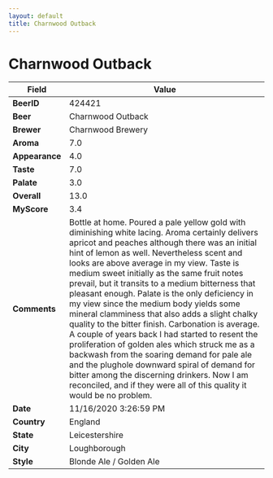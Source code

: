 ```yaml
---
layout: default
title: Charnwood Outback
---
```


# Charnwood Outback

| Field         | Value     |
|---------------|-----------|
| **BeerID** | 424421 |
| **Beer** | Charnwood Outback |
| **Brewer** | Charnwood Brewery |
| **Aroma** | 7.0 |
| **Appearance** | 4.0 |
| **Taste** | 7.0 |
| **Palate** | 3.0 |
| **Overall** | 13.0 |
| **MyScore** | 3.4 |
| **Comments** | Bottle at home. Poured a pale yellow gold with diminishing white lacing. Aroma certainly delivers apricot and peaches although there was an initial hint of lemon as well. Nevertheless scent and looks are above average in my view. Taste is medium sweet initially as the same fruit notes prevail, but it transits to a medium bitterness that pleasant enough. Palate is the only deficiency in my view since the medium body yields some mineral clamminess that also adds a slight chalky quality to the bitter finish. Carbonation is average. A couple of years back I had started to resent the proliferation of golden ales which struck me as a backwash from the soaring demand for pale ale and the plughole downward spiral of demand for bitter among the discerning drinkers. Now I am reconciled, and if they were all of this quality it would be no problem. |
| **Date** | 11/16/2020 3:26:59 PM |
| **Country** | England |
| **State** | Leicestershire |
| **City** | Loughborough |
| **Style** | Blonde Ale / Golden Ale |
